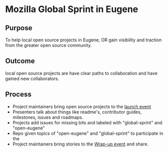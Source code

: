 # Mozilla Global Sprint in Eugene

## Purpose
To help local open source projects in Eugene, OR gain visibility and traction from the greater open source community.

## Outcome
local open source projects are have clear paths to collaboration and have gained new collaborators.

## Process
* Project maintainers bring open source projects to the [launch event](https://www.meetup.com/EugeneTech/events/260713803/)
* Presenters talk about things like readme's, contributor guides, milestones, issues and roadmaps.
* Projects add issues for missing bits and labeled with "global-sprint" and "open-eugene"
* Repo given topics of "open-eugene" and "global-sprint" to participate in the
* Project maintainers bring stories to the [Wrap-up event](https://www.meetup.com/EugeneTech/events/260714202/) and share.
